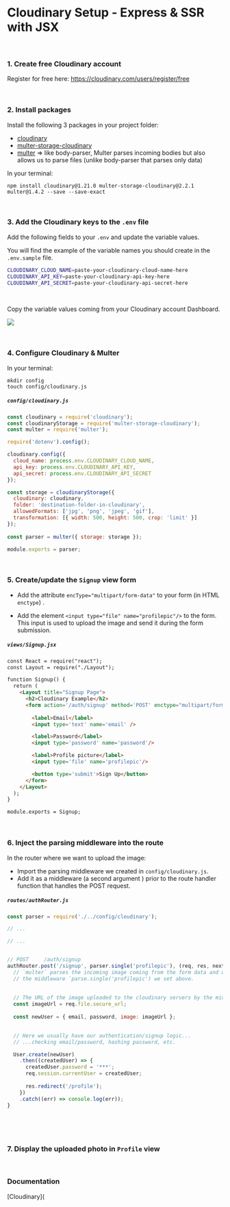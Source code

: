 # Cloudinary Setup - Express & SSR with JSX



<br>



### 1. Create free Cloudinary account 

Register for free here: <https://cloudinary.com/users/register/free>



<br>



### 2. Install packages

Install the following 3 packages in your project folder:

* [cloudinary](https://www.npmjs.com/package/cloudinary)
* [multer-storage-cloudinary](https://www.npmjs.com/package/multer-storage-cloudinary)
* [multer](https://www.npmjs.com/package/multer) => like body-parser, Multer parses incoming bodies but also allows us to parse files  (unlike body-parser that parses only data)

In your terminal:

```
npm install cloudinary@1.21.0 multer-storage-cloudinary@2.2.1 multer@1.4.2 --save --save-exact
```





<br>







### 3. Add the Cloudinary keys to the `.env` file

Add the following fields to your `.env` and update the variable values. 

You will find the example of the variable names you should create in the `.env.sample` file.


```bash
CLOUDINARY_CLOUD_NAME=paste-your-cloudinary-cloud-name-here
CLOUDINARY_API_KEY=paste-your-cloudinary-api-key-here
CLOUDINARY_API_SECRET=paste-your-cloudinary-api-secret-here
```

<br>


Copy the variable values coming from your Cloudinary account Dashboard.

![](https://i.imgur.com/jtDXs3R.png)




<br>



### 4. Configure Cloudinary & Multer

In your terminal:

```
mkdir config 
touch config/cloudinary.js
```



##### `config/cloudinary.js`

```js
const cloudinary = require('cloudinary');
const cloudinaryStorage = require('multer-storage-cloudinary');
const multer = require('multer');

require('dotenv').config();

cloudinary.config({
  cloud_name: process.env.CLOUDINARY_CLOUD_NAME,
  api_key: process.env.CLOUDINARY_API_KEY,
  api_secret: process.env.CLOUDINARY_API_SECRET
});

const storage = cloudinaryStorage({
  cloudinary: cloudinary,
  folder: 'destination-folder-in-cloudinary',
  allowedFormats: ['jpg', 'png', 'jpeg', 'gif'],
  transformation: [{ width: 500, height: 500, crop: 'limit' }]
});
 
const parser = multer({ storage: storage });

module.exports = parser;
```





<br>





### 5. Create/update the `Signup` view form

* Add the attribute `encType="multipart/form-data"` to your form (in HTML `enctype`)   .

* Add the element `<input type="file" name="profilepic"/>` to the form. This input is used to upload the image and send it during the form submission.

  

##### `views/Signup.jsx`

```html
const React = require("react");
const Layout = require("./Layout");

function Signup() {
  return (
    <Layout title="Signup Page">
      <h2>Cloudinary Example</h2>
      <form action='/auth/signup' method='POST' enctype="multipart/form-data" >
  
        <label>Email</label>
        <input type='text' name='email' />

        <label>Password</label>
        <input type='password' name='password'/>

        <label>Profile picture</label>
        <input type='file' name='profilepic'/>

        <button type='submit'>Sign Up</button>
      </form>
    </Layout>
  );
}

module.exports = Signup;
```



<br>



### 6. Inject the parsing middleware into the route

In the router where we want to upload the image: 

* Import the parsing middleware  we created in `config/cloudinary.js`.
* Add it as a middleware (a second argument ) prior to the route handler function that handles the POST request.



##### `routes/authRouter.js`

```js
const parser = require('./../config/cloudinary');

// ...

// ...


// POST     /auth/signup
authRouter.post('/signup', parser.single('profilepic'), (req, res, next) => {
  // `multer` parses the incoming image coming from the form data and upload's it using 
  // the middleware `parse.single('profilepic') we set above.
  
  
  // The URL of the image uploaded to the cloudinary servers by the middleware becomes available via the `req.file.secure_url` property
  const imageUrl = req.file.secure_url;
  
  const newUser = { email, password, image: imageUrl };

  
  // Here we usually have our authentication/signup logic... 
  // ...checking email/password, hashing password, etc.

  User.create(newUser)
    .then((createdUser) => {
      createdUser.password = '***';
      req.session.currentUser = createdUser;
      
      res.redirect('/profile');
    })
    .catch((err) => console.log(err));
}
            
                
```



<br>





### 7. Display the uploaded photo in `Profile` view



<br>



### Documentation

[Cloudinary](